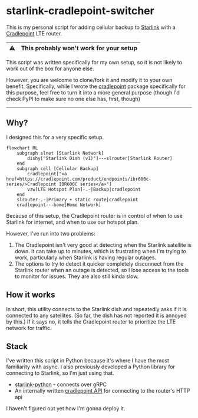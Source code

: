 # starlink-cradlepoint-switcher

This is my personal script for adding cellular backup to [Starlink][] with a [Cradlepoint][] LTE 
router.

| :warning:    | This probably won't work for your setup |
|--------------|:----------------------------------------|

This script was written specifically for my own setup, so it is not likely to work out of the box
for anyone else.

However, you are welcome to clone/fork it and modify it to your own benefit. Specifically, while I
wrote the [cradlepoint]() package specifically for this purpose, feel free to turn it into a more
general purpose (though I'd check PyPI to make sure no one else has, first, though) 

---

## Why?

I designed this for a very specific setup.

```mermaid
flowchart RL
    subgraph slnet [Starlink Network]
        dishy["Starlink Dish (v1)"]---slrouter[Starlink Router]
    end
    subgraph cell [Cellular Backup]
        cradlepoint["<a href=https://cradlepoint.com/product/endpoints/ibr600c-series/>Cradlepoint IBR600C series</a>"]
        vzw[LTE Hotspot Plan]-.-|Backup|cradlepoint
    end
    slrouter-.-|Primary + static route|cradlepoint
    cradlepoint---home[Home Network]
```

Because of this setup, the Cradlepoint router is in control of when to use Starlink for internet,
and when to use our hotspot plan. 

However, I've run into two problems:

1. The Cradlepoint isn't very good at detecting when the Starlink satellite is down. It can take up 
to minutes, which is frustrating when I'm trying to work, particularly when Starlink is having
regular outages.
2. The options to try to detect it quicker completely disconnect from the Starlink router when an 
outage is detected, so I lose access to the tools to monitor for issues. They are also still kinda
slow.

## How it works

In short, this utility connects to the Starlink dish and repeatedly asks if it is connected
to any satellites. (So far, the dish has not reported it is annoyed by this.) If it says no, it 
tells the Cradlepoint router to prioritize the LTE network for traffic.

## Stack

I've written this script in Python because it's where I have the most familiarity with async. I also
previously developed a Python library for connecting to Starlink, so I'm just using that.

- [starlink-python](https://pypi.org/project/starlink-python/) - connects over gRPC
- An internally written [cradlepoint API](cradlepoint) for connecting to the router's HTTP api

I haven't figured out yet how I'm gonna deploy it.

[Starlink]: https://www.starlink.com/
[Cradlepoint]: https://cradlepoint.com/ 